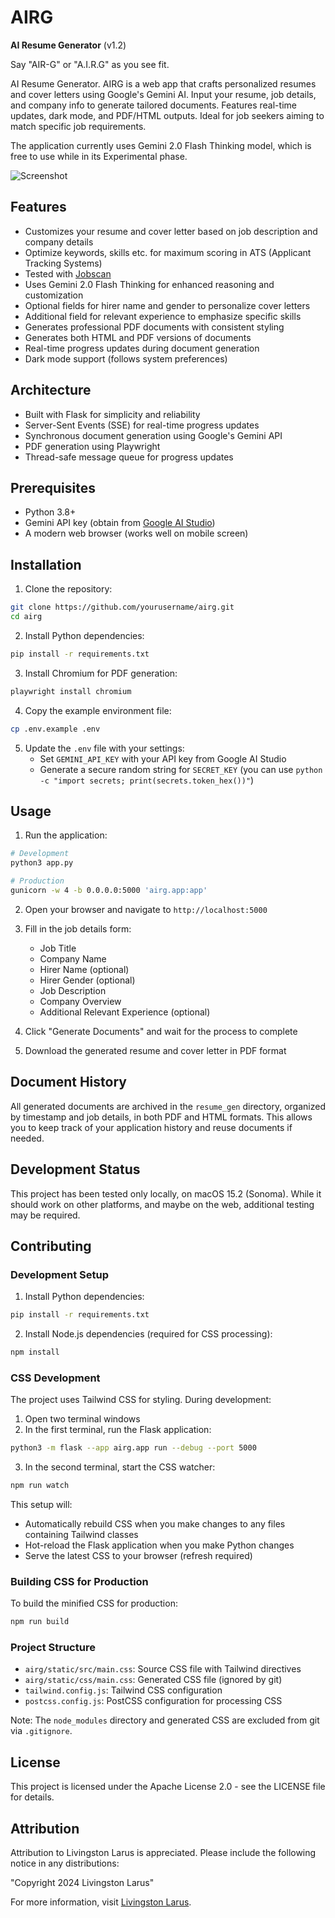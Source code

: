 # AIRG

**AI Resume Generator** (v1.2)

Say "AIR-G" or "A.I.R.G" as you see fit.

AI Resume Generator. AIRG is a web app that crafts personalized resumes and cover letters using Google's Gemini AI. Input your resume, job details, and company info to generate tailored documents. Features real-time updates, dark mode, and PDF/HTML outputs. Ideal for job seekers aiming to match specific job requirements.

The application currently uses Gemini 2.0 Flash Thinking model, which is free to use while in its Experimental phase.

![Screenshot](./screenshot.png)

## Features

- Customizes your resume and cover letter based on job description and company details
- Optimize keywords, skills etc. for maximum scoring in ATS (Applicant Tracking Systems)
- Tested with [Jobscan](https://www.jobscan.co)
- Uses Gemini 2.0 Flash Thinking for enhanced reasoning and customization
- Optional fields for hirer name and gender to personalize cover letters
- Additional field for relevant experience to emphasize specific skills
- Generates professional PDF documents with consistent styling
- Generates both HTML and PDF versions of documents
- Real-time progress updates during document generation
- Dark mode support (follows system preferences)

## Architecture

- Built with Flask for simplicity and reliability
- Server-Sent Events (SSE) for real-time progress updates
- Synchronous document generation using Google's Gemini API
- PDF generation using Playwright
- Thread-safe message queue for progress updates

## Prerequisites

- Python 3.8+
- Gemini API key (obtain from [Google AI Studio](https://aistudio.google.com/app/apikey))
- A modern web browser (works well on mobile screen)

## Installation

1. Clone the repository:
```bash
git clone https://github.com/yourusername/airg.git
cd airg
```

2. Install Python dependencies:
```bash
pip install -r requirements.txt
```

3. Install Chromium for PDF generation:
```bash
playwright install chromium
```

4. Copy the example environment file:
```bash
cp .env.example .env
```

5. Update the `.env` file with your settings:
   - Set `GEMINI_API_KEY` with your API key from Google AI Studio
   - Generate a secure random string for `SECRET_KEY` (you can use `python -c "import secrets; print(secrets.token_hex())"`)

## Usage

1. Run the application:
```bash
# Development
python3 app.py

# Production
gunicorn -w 4 -b 0.0.0.0:5000 'airg.app:app'
```

2. Open your browser and navigate to `http://localhost:5000`

3. Fill in the job details form:
   - Job Title
   - Company Name
   - Hirer Name (optional)
   - Hirer Gender (optional)
   - Job Description
   - Company Overview
   - Additional Relevant Experience (optional)

4. Click "Generate Documents" and wait for the process to complete

5. Download the generated resume and cover letter in PDF format

## Document History

All generated documents are archived in the `resume_gen` directory, organized by timestamp and job details, in both PDF and HTML formats. This allows you to keep track of your application history and reuse documents if needed.

## Development Status

This project has been tested only locally, on macOS 15.2 (Sonoma). While it should work on other platforms, and maybe on the web, additional testing may be required.

## Contributing

### Development Setup

1. Install Python dependencies:
```bash
pip install -r requirements.txt
```

2. Install Node.js dependencies (required for CSS processing):
```bash
npm install
```

### CSS Development

The project uses Tailwind CSS for styling. During development:

1. Open two terminal windows
2. In the first terminal, run the Flask application:
```bash
python3 -m flask --app airg.app run --debug --port 5000
```

3. In the second terminal, start the CSS watcher:
```bash
npm run watch
```

This setup will:
- Automatically rebuild CSS when you make changes to any files containing Tailwind classes
- Hot-reload the Flask application when you make Python changes
- Serve the latest CSS to your browser (refresh required)

### Building CSS for Production

To build the minified CSS for production:
```bash
npm run build
```

### Project Structure

- `airg/static/src/main.css`: Source CSS file with Tailwind directives
- `airg/static/css/main.css`: Generated CSS file (ignored by git)
- `tailwind.config.js`: Tailwind CSS configuration
- `postcss.config.js`: PostCSS configuration for processing CSS

Note: The `node_modules` directory and generated CSS are excluded from git via `.gitignore`.

## License

This project is licensed under the Apache License 2.0 - see the LICENSE file for details.

## Attribution

Attribution to Livingston Larus is appreciated. Please include the following notice in any distributions:

"Copyright 2024 Livingston Larus"

For more information, visit [Livingston Larus](https://livingstonlarus.com).